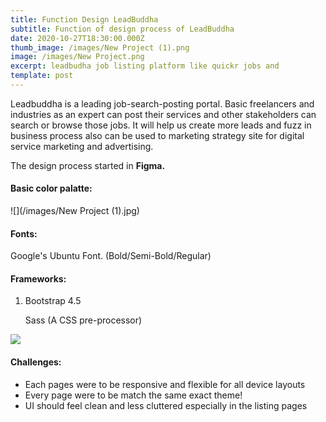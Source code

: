 ```yaml
---
title: Function Design LeadBuddha
subtitle: Function of design process of LeadBuddha
date: 2020-10-27T18:30:00.000Z
thumb_image: /images/New Project (1).png
image: /images/New Project.png
excerpt: leadbudha job listing platform like quickr jobs and
template: post
---
```

Leadbuddha is a leading job-search-posting portal. Basic freelancers and industries as an expert can post their services and other stakeholders can search or browse those jobs. It will help us create more leads and fuzz in business process also can be used to marketing strategy site for digital service marketing and advertising.

The design process started in **Figma.**

#### **Basic color palatte:** 

![](/images/New Project (1).jpg)

#### Fonts: 

Google's Ubuntu Font. (Bold/Semi-Bold/Regular)



#### Frameworks:

1. Bootstrap 4.5

   Sass (A CSS pre-processor)

![](/images/LeadBuddha.jpg)

#### Challenges:

* Each pages were to be responsive and flexible for all device layouts
* Every page were to be match the same exact theme!
* UI should feel clean and less cluttered especially in the listing pages
